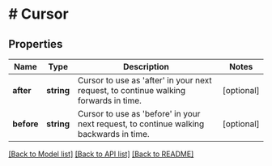# # Cursor

## Properties

Name | Type | Description | Notes
------------ | ------------- | ------------- | -------------
**after** | **string** | Cursor to use as &#39;after&#39; in your next request, to continue walking forwards in time. | [optional]
**before** | **string** | Cursor to use as &#39;before&#39; in your next request, to continue walking backwards in time. | [optional]

[[Back to Model list]](../../README.md#models) [[Back to API list]](../../README.md#endpoints) [[Back to README]](../../README.md)
